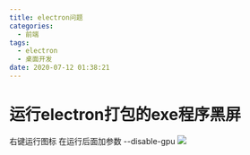 ```yaml
---
title: electron问题
categories:
  - 前端
tags:
  - electron
  - 桌面开发
date: 2020-07-12 01:38:21
---
```

# 运行electron打包的exe程序黑屏
  右键运行图标 在运行后面加参数  --disable-gpu
  ![](electron问题/1.png)
